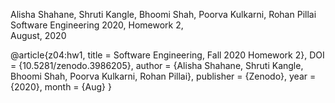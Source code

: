 Alisha Shahane, Shruti Kangle, Bhoomi Shah, Poorva Kulkarni, Rohan Pillai      
Software Engineering 2020, Homework 2,   
August, 2020

@article{z04:hw1,
  title     = Software Engineering, Fall 2020 Homework 2},
  DOI       = {10.5281/zenodo.3986205}, 
  author    = {Alisha Shahane, Shruti Kangle, Bhoomi Shah, Poorva Kulkarni, Rohan Pillai}, 
  publisher = {Zenodo}, 
  year      = {2020}, 
  month     = {Aug}
}
